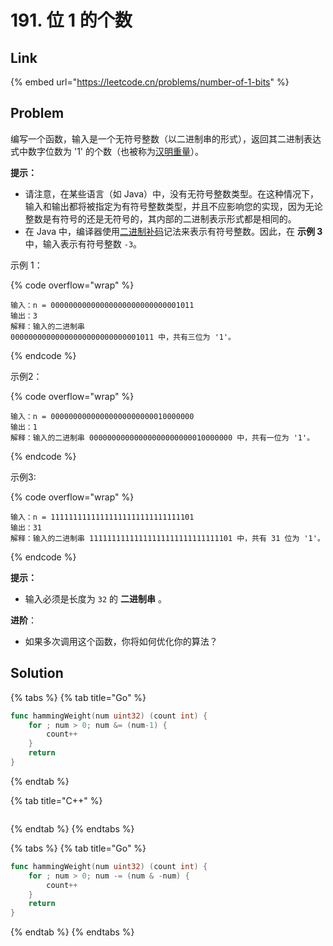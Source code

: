 # 191. 位 1 的个数

## Link

{% embed url="https://leetcode.cn/problems/number-of-1-bits" %}

## Problem

编写一个函数，输入是一个无符号整数（以二进制串的形式），返回其二进制表达式中数字位数为 '1' 的个数（也被称为[汉明重量](https://baike.baidu.com/item/%E6%B1%89%E6%98%8E%E9%87%8D%E9%87%8F)）。

&#x20;

**提示：**

* 请注意，在某些语言（如 Java）中，没有无符号整数类型。在这种情况下，输入和输出都将被指定为有符号整数类型，并且不应影响您的实现，因为无论整数是有符号的还是无符号的，其内部的二进制表示形式都是相同的。
* 在 Java 中，编译器使用[二进制补码](https://baike.baidu.com/item/%E4%BA%8C%E8%BF%9B%E5%88%B6%E8%A1%A5%E7%A0%81/5295284)记法来表示有符号整数。因此，在 **示例 3** 中，输入表示有符号整数 `-3`。

示例 1：

{% code overflow="wrap" %}
```
输入：n = 00000000000000000000000000001011
输出：3
解释：输入的二进制串 
00000000000000000000000000001011 中，共有三位为 '1'。
```
{% endcode %}

示例2：

{% code overflow="wrap" %}
```
输入：n = 00000000000000000000000010000000
输出：1
解释：输入的二进制串 00000000000000000000000010000000 中，共有一位为 '1'。
```
{% endcode %}

示例3:

{% code overflow="wrap" %}
```
输入：n = 11111111111111111111111111111101
输出：31
解释：输入的二进制串 11111111111111111111111111111101 中，共有 31 位为 '1'。
```
{% endcode %}

**提示：**

* 输入必须是长度为 `32` 的 **二进制串** 。

**进阶**：

* 如果多次调用这个函数，你将如何优化你的算法？

## Solution

{% tabs %}
{% tab title="Go" %}
```go
func hammingWeight(num uint32) (count int) {
    for ; num > 0; num &= (num-1) {
        count++
    }
    return
}
```
{% endtab %}

{% tab title="C++" %}
```cpp
```
{% endtab %}
{% endtabs %}



{% tabs %}
{% tab title="Go" %}
```go
func hammingWeight(num uint32) (count int) {
    for ; num > 0; num -= (num & -num) {
        count++
    }
    return
}
```
{% endtab %}
{% endtabs %}

